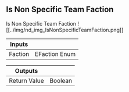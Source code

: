 ## Is Non Specific Team Faction
Is Non Specific Team Faction
![[../img/nd_img_IsNonSpecificTeamFaction.png]]

|Inputs||
|--|--|
| Faction | EFaction Enum |

|Outputs||
|--|--|
| Return Value | Boolean |
